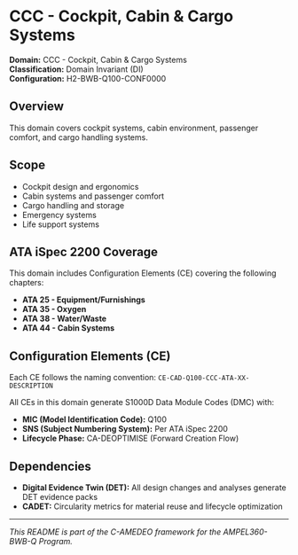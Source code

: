 # CCC - Cockpit, Cabin & Cargo Systems

**Domain:** CCC - Cockpit, Cabin & Cargo Systems  
**Classification:** Domain Invariant (DI)  
**Configuration:** H2-BWB-Q100-CONF0000  

## Overview

This domain covers cockpit systems, cabin environment, passenger comfort, and cargo handling systems.

## Scope

- Cockpit design and ergonomics
- Cabin systems and passenger comfort
- Cargo handling and storage
- Emergency systems
- Life support systems

## ATA iSpec 2200 Coverage

This domain includes Configuration Elements (CE) covering the following chapters:

- **ATA 25 - Equipment/Furnishings**
- **ATA 35 - Oxygen**
- **ATA 38 - Water/Waste**
- **ATA 44 - Cabin Systems**

## Configuration Elements (CE)

Each CE follows the naming convention: `CE-CAD-Q100-CCC-ATA-XX-DESCRIPTION`

All CEs in this domain generate S1000D Data Module Codes (DMC) with:
- **MIC (Model Identification Code):** Q100
- **SNS (Subject Numbering System):** Per ATA iSpec 2200
- **Lifecycle Phase:** CA-DEOPTIMISE (Forward Creation Flow)

## Dependencies

- **Digital Evidence Twin (DET):** All design changes and analyses generate DET evidence packs
- **CADET:** Circularity metrics for material reuse and lifecycle optimization

---

*This README is part of the C-AMEDEO framework for the AMPEL360-BWB-Q Program.*